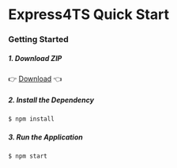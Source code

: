 # Express4TS Quick Start

### Getting Started
##### 1. Download ZIP
:point_right: [Download](https://github.com/Shyam-Chen/Express4TS-Quick-Start/archive/master.zip) :point_left:

##### 2. Install the Dependency
```bash
$ npm install
```

##### 3. Run the Application
```bash
$ npm start
```
